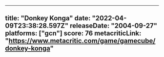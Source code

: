 
---
title: "Donkey Konga"
date: "2022-04-09T23:38:28.597Z"
releaseDate: "2004-09-27"
platforms: ["gcn"]
score: 76
metacriticLink: "https://www.metacritic.com/game/gamecube/donkey-konga"
---
